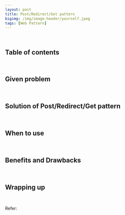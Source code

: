 ```yaml
---
layout: post
title: Post/Redirect/Get pattern
bigimg: /img/image-header/yourself.jpeg
tags: [Web Pattern]
---
```





<br>

## Table of contents





<br>

## Given problem





<br>

## Solution of Post/Redirect/Get pattern






<br>

## When to use




<br>

## Benefits and Drawbacks




<br>

## Wrapping up




<br>

Refer:

[]()